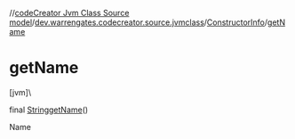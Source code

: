 //[codeCreator Jvm Class Source model](../../../index.md)/[dev.warrengates.codecreator.source.jvmclass](../index.md)/[ConstructorInfo](index.md)/[getName](get-name.md)

# getName

[jvm]\

final [String](https://docs.oracle.com/javase/8/docs/api/java/lang/String.html)[getName](get-name.md)()

Name

